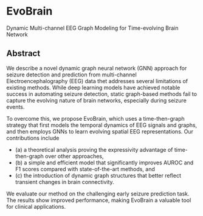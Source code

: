# EvoBrain
Dynamic Multi-channel EEG Graph Modeling for Time-evolving Brain Network

## Abstract
We describe a novel dynamic graph neural network (GNN) approach for seizure detection and prediction from multi-channel Electroencephalography (EEG) data thet addresses several limitations of existing methods. While deep learning models have achieved notable success in automating seizure detection, static graph-based methods fail to capture the evolving nature of brain networks, especially during seizure events.

To overcome this, we propose EvoBrain, which uses a time-then-graph strategy that first models the temporal dynamics of EEG signals and graphs, and then employs GNNs to learn evolving spatial EEG representations. 
Our contributions include 
- (a) a theoretical analysis proving the expressivity advantage of time-then-graph over other approaches, 
- (b) a simple and efficient model that significantly improves AUROC and F1 scores compared with state-of-the-art methods, and 
- (c) the introduction of dynamic graph structures that better reflect transient changes in brain connectivity. 

We evaluate our method on the challenging early seizure prediction task. The results show improved performance, making EvoBrain a valuable tool for clinical applications. 
